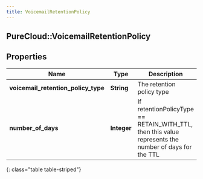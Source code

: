 ```yaml
---
title: VoicemailRetentionPolicy
---
```

## PureCloud::VoicemailRetentionPolicy

## Properties

|Name | Type | Description | Notes|
|------------ | ------------- | ------------- | -------------|
| **voicemail_retention_policy_type** | **String** | The retention policy type | [optional] |
| **number_of_days** | **Integer** | If retentionPolicyType == RETAIN_WITH_TTL, then this value represents the number of days for the TTL | [optional] |
{: class="table table-striped"}


